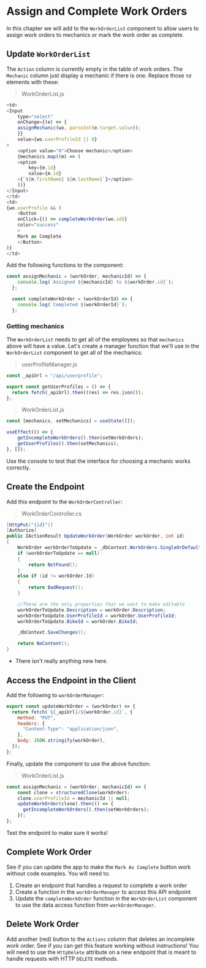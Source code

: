 # Assign and Complete Work Orders
In this chapter we will add to the `WorkOrderList` component to allow users to assign work orders to mechanics or mark the work order as complete. 

## Update `WorkOrderList`
The `Action` column is currently empty in the table of work orders. The `Mechanic` column just display a mechanic if there is one. Replace those `td` elements with these:
> WorkOrderList.js
``` javascript
<td>
<Input
    type="select"
    onChange={(e) => {
    assignMechanic(wo, parseInt(e.target.value));
    }}
    value={wo.userProfileId || 0}
>
    <option value="0">Choose mechanic</option>
    {mechanics.map((m) => (
    <option
        key={m.id}
        value={m.id}
    >{`${m.firstName} ${m.lastName}`}</option>
    ))}
</Input>
</td>
<td>
{wo.userProfile && (
    <Button
    onClick={() => completeWorkOrder(wo.id)}
    color="success"
    >
    Mark as Complete
    </Button>
)}
</td>
```
Add the following functions to the component:
``` javascript
const assignMechanic = (workOrder, mechanicId) => {
    console.log(`Assigned ${mechanicId} to ${workOrder.id}`);
  };

  const completeWorkOrder = (workOrderId) => {
    console.log(`Completed ${workOrderId}`);
  };
```

### Getting mechanics
The `WorkOrderList` needs to get all of the employees so that `mechanics` above will have a value. Let's create a manager function that we'll use in the `WorkOrderList` component to get all of the mechanics:
>userProfileManager.js
``` javascript
const _apiUrl = "/api/userprofile";

export const getUserProfiles = () => {
  return fetch(_apiUrl).then((res) => res.json());
};
```
>WorkOrderList.js
``` javascript
const [mechanics, setMechanics] = useState([]);

useEffect(() => {
    getIncompleteWorkOrders().then(setWorkOrders);
    getUserProfiles().then(setMechanics);
}, []);
```
Use the console to test that the interface for choosing a mechanic works correctly. 

## Create the Endpoint
Add this endpoint to the `WorkOrderController`:
>WorkOrderController.cs
``` csharp
[HttpPut("{id}")]
[Authorize]
public IActionResult UpdateWorkOrder(WorkOrder workOrder, int id)
{
    WorkOrder workOrderToUpdate = _dbContext.WorkOrders.SingleOrDefault(wo => wo.Id == id);
    if (workOrderToUpdate == null)
    {
        return NotFound();
    }
    else if (id != workOrder.Id)
    {
        return BadRequest();
    }

    //These are the only properties that we want to make editable
    workOrderToUpdate.Description = workOrder.Description;
    workOrderToUpdate.UserProfileId = workOrder.UserProfileId;
    workOrderToUpdate.BikeId = workOrder.BikeId;

    _dbContext.SaveChanges();

    return NoContent();
}
```
- There isn't really anything new here. 

## Access the Endpoint in the Client

Add the following to `workOrderManager`:
``` javascript
export const updateWorkOrder = (workOrder) => {
  return fetch(`${_apiUrl}/${workOrder.id}`, {
    method: "PUT",
    headers: {
      "Content-Type": "application/json",
    },
    body: JSON.stringify(workOrder),
  });
};
```
Finally, update the component to use the above function:
> WorkOrderList.js
``` javascript
const assignMechanic = (workOrder, mechanicId) => {
    const clone = structuredClone(workOrder);
    clone.userProfileId = mechanicId || null;
    updateWorkOrder(clone).then(() => {
      getIncompleteWorkOrders().then(setWorkOrders);
    });
};
```

Test the endpoint to make sure it works!

## Complete Work Order
See if you can update the app to make the `Mark As Complete` button work without code examples. You will need to:
1. Create an endpoint that handles a request to complete a work order
1. Create a function in the `workOrderManager` to access this API endpoint
1. Update the `completeWorkOrder` function in the `WorkOrderList` component to use the data access function from `workOrderManager`. 

## Delete Work Order
Add another (red) button to the `Actions` column that deletes an incomplete work order. See if you can get this feature working without instructions! You will need to use the `HttpDelete` attribute on a new endpoint that is meant to handle requests with HTTP `DELETE` methods. 

